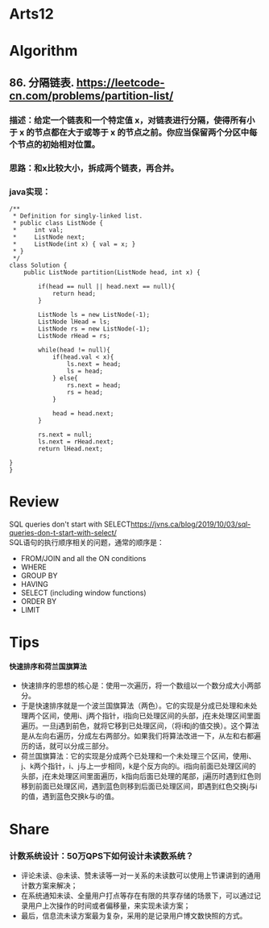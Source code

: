 Arts12
===

# Algorithm
## 86. 分隔链表.  <https://leetcode-cn.com/problems/partition-list/>
### 描述：给定一个链表和一个特定值 x，对链表进行分隔，使得所有小于 x 的节点都在大于或等于 x 的节点之前。你应当保留两个分区中每个节点的初始相对位置。
### 思路：和x比较大小，拆成两个链表，再合并。
### java实现：
	/**
	 * Definition for singly-linked list.
	 * public class ListNode {
	 *     int val;
	 *     ListNode next;
	 *     ListNode(int x) { val = x; }
	 * }
	 */
	class Solution {
	    public ListNode partition(ListNode head, int x) {

	    	if(head == null || head.next == null){
	    		return head;
	    	}
	    	
	    	ListNode ls = new ListNode(-1);
	    	ListNode lHead = ls;
	    	ListNode rs = new ListNode(-1);
	    	ListNode rHead = rs;
	    	
	    	while(head != null){
	    		if(head.val < x){
	    			ls.next = head;
	    			ls = head;
	    		} else{
	    			rs.next = head;
	    			rs = head;
	    		}
	    		
	    		head = head.next;
	    	}
	    	
            rs.next = null;
	    	ls.next = rHead.next;
	    	return lHead.next;
	    
    }
	}
# Review
SQL queries don't start with SELECT<https://jvns.ca/blog/2019/10/03/sql-queries-don-t-start-with-select/>  
SQL语句的执行顺序相关的问题，通常的顺序是：
 - FROM/JOIN and all the ON conditions
 - WHERE
 - GROUP BY
 - HAVING
 - SELECT (including window functions)
 - ORDER BY
 - LIMIT


# Tips
#### 快速排序和荷兰国旗算法
 - 快速排序的思想的核心是：使用一次遍历，将一个数组以一个数分成大小两部分。
 - 于是快速排序就是一个波兰国旗算法（两色）。它的实现是分成已处理和未处理两个区间，使用i、j两个指针，i指向已处理区间的头部，j在未处理区间里面遍历。一旦j遇到前色，就将它移到已处理区间，（将i和j的值交换）。这个算法是从左向右遍历，分成左右两部分。如果我们将算法改进一下，从左和右都遍历的话，就可以分成三部分。
 - 荷兰国旗算法：它的实现是分成两个已处理和一个未处理三个区间，使用i、j、k两个指针，i、j与上一步相同，k是个反方向的i。i指向前面已处理区间的头部，j在未处理区间里面遍历，k指向后面已处理的尾部，j遍历时遇到红色则移到前面已处理区间，遇到蓝色则移到后面已处理区间，即遇到红色交换j与i的值，遇到蓝色交换k与i的值。



# Share
### 计数系统设计：50万QPS下如何设计未读数系统？
 - 评论未读、@未读、赞未读等一对一关系的未读数可以使用上节课讲到的通用计数方案来解决；
 - 在系统通知未读、全量用户打点等存在有限的共享存储的场景下，可以通过记录用户上次操作的时间或者偏移量，来实现未读方案；
 - 最后，信息流未读方案最为复杂，采用的是记录用户博文数快照的方式。

